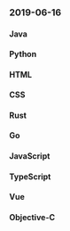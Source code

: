 ### 2019-06-16

#### Java

#### Python

#### HTML

#### CSS

#### Rust

#### Go

#### JavaScript

#### TypeScript

#### Vue

#### Objective-C
